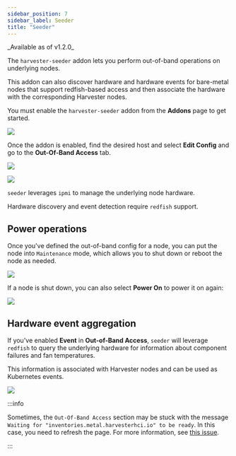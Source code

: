 ```yaml
---
sidebar_position: 7
sidebar_label: Seeder
title: "Seeder"
---
```


<head>
  <link rel="canonical" href="https://docs.harvesterhci.io/v1.2/advanced/seeder"/>
</head>
_Available as of v1.2.0_

The `harvester-seeder` addon lets you perform out-of-band operations on underlying nodes. 

This addon can also discover hardware and hardware events for bare-metal nodes that support redfish-based access and then associate the hardware with the corresponding Harvester nodes.

You must enable the `harvester-seeder` addon from the **Addons** page to get started.

![](/img/v1.2/vm-import-controller/EnableAddon.png)

Once the addon is enabled, find the desired host and select **Edit Config** and go to the **Out-Of-Band Access** tab.

![](/img/v1.2/seeder/EditConfig.png)

![](/img/v1.2/seeder/OutOfBandAccess.png)

`seeder` leverages `ipmi` to manage the underlying node hardware.

Hardware discovery and event detection require `redfish` support.

## Power operations

Once you've defined the out-of-band config for a node, you can put the node into `Maintenance` mode, which allows you to shut down or reboot the node as needed.

![](/img/v1.2/seeder/ShutdownReboot.png)

If a node is shut down, you can also select **Power On** to power it on again:

![](/img/v1.2/seeder/PowerOn.png)


## Hardware event aggregation

If you've enabled **Event** in **Out-of-Band Access**, `seeder` will leverage `redfish` to query the underlying hardware for information about component failures and fan temperatures.

This information is associated with Harvester nodes and can be used as Kubernetes events.

![](/img/v1.2/seeder/HardwareEvents.png)


:::info

Sometimes, the `Out-Of-Band Access` section may be stuck with the message `Waiting for "inventories.metal.harvesterhci.io" to be ready`. In this case, you need to refresh the page. For more information, see [this issue](https://github.com/harvester/harvester/issues/4412).

:::